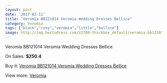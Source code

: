 ```yaml
---
layout: post
date: '2017-02-11'
title: "Veromia BB121014 Veromia Wedding Dresses Bellice"
category: Veromia
tags: ["black","rosy","veromia","little","bellice"]
image: http://img.hectodress.com/22700-thickbox_default/veromia-bb121014-veromia-wedding-dresses-bellice.jpg
---
```

Veromia BB121014 Veromia Wedding Dresses Bellice

On Sales: **$250.4**
<a href="https://www.hectodress.com/veromia/10572-veromia-bb121014-veromia-wedding-dresses-bellice.html"><amp-img layout="responsive" width="600" height="600" src="//img.hectodress.com/22700-thickbox_default/veromia-bb121014-veromia-wedding-dresses-bellice.jpg" alt="Veromia BB121014 Veromia Wedding Dresses Bellice 0" /></a>
<a href="https://www.hectodress.com/veromia/10572-veromia-bb121014-veromia-wedding-dresses-bellice.html"><amp-img layout="responsive" width="600" height="600" src="//img.hectodress.com/22701-thickbox_default/veromia-bb121014-veromia-wedding-dresses-bellice.jpg" alt="Veromia BB121014 Veromia Wedding Dresses Bellice 1" /></a>

Buy it: [Veromia BB121014 Veromia Wedding Dresses Bellice](https://www.hectodress.com/veromia/10572-veromia-bb121014-veromia-wedding-dresses-bellice.html "Veromia BB121014 Veromia Wedding Dresses Bellice")

View more: [Veromia](https://www.hectodress.com/171-veromia "Veromia")